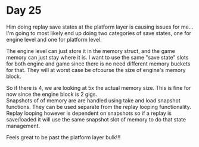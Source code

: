 # Day 25

Him doing replay save states at the platform layer is causing issues for me...  
I'm going to most likely end up doing two categories of save states, one for engine level and one for platform level.

The engine level can just store it in the memory struct, and the game memory can just stay where it is.
I want to use the same "save state" slots for both engine and game since there is no need different memory buckets for that. They will at worst case be ofcourse the size of engine's memory block.

So if there is 4, we are looking at 5x the actual memory size. This is fine for now since the engine block is 2 gigs.  
Snapshots of of memory are are handled using take and load snapshot functions. They can be used separate from the replay looping functionality.  
Replay looping however is dependent on snapshots so if a replay is save/loaded it will use the same snapshot slot of memory to do that state management.

Feels great to be past the platform layer bulk!!!
